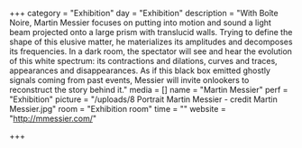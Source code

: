 +++
category = "Exhibition"
day = "Exhibition"
description = "With Boîte Noire, Martin Messier focuses on putting into motion and sound a light beam projected onto a large prism with translucid walls. Trying to define the shape of this elusive matter, he materializes its amplitudes and decomposes its frequencies. In a dark room, the spectator will see and hear the evolution of this white spectrum: its contractions and dilations, curves and traces, appearances and disappearances. As if this black box emitted ghostly signals coming from past events, Messier will invite onlookers to reconstruct the story behind it."
media = []
name = "Martin Messier"
perf = "Exhibition"
picture = "/uploads/8 Portrait Martin Messier - credit Martin Messier.jpg"
room = "Exhibition room"
time = ""
website = "http://mmessier.com/"

+++
